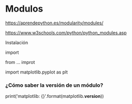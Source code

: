 # Modulos
https://aprendepython.es/modularity/modules/

https://www.w3schools.com/python/python_modules.asp

Instalación

import 

from ... improt 


import matplotlib.pyplot as plt


### ¿Cómo saber la versión de un módulo?

print('matplotlib: {}'.format(matplotlib.__version__))